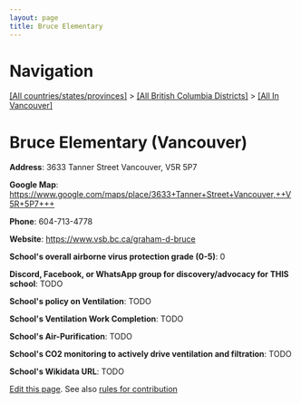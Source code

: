 ```yaml
---
layout: page
title: Bruce Elementary
---
```

# Navigation

[[All countries/states/provinces]](../../..) > [[All British Columbia Districts]](../..) > [[All In Vancouver]](..)

# Bruce Elementary (Vancouver)

**Address**: 3633 Tanner Street Vancouver,  V5R 5P7

**Google Map**: <https://www.google.com/maps/place/3633+Tanner+Street+Vancouver,++V5R+5P7+++>

**Phone**: 604-713-4778

**Website**: <https://www.vsb.bc.ca/graham-d-bruce>

**School's overall airborne virus protection grade (0-5)**: 0

**Discord, Facebook, or WhatsApp group for discovery/advocacy for THIS school**: TODO

**School's policy on Ventilation**: TODO

**School's Ventilation Work Completion**: TODO

**School's Air-Purification**: TODO

**School's CO2 monitoring to actively drive ventilation and filtration**: TODO

**School's Wikidata URL**: TODO


[Edit this page](https://github.com/ventilate-schools/BC/edit/main/././Vancouver/Bruce_Elementary.md). See also [rules for contribution](../../../contribution-rules/)